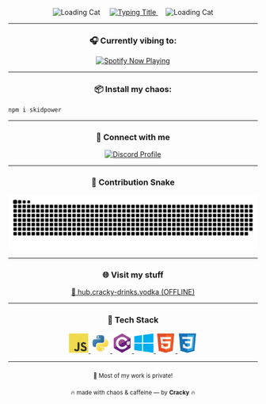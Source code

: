 <!-- 💀 Cracky GitHub README 💀 -->

<p align="center">
  <img src="https://github.githubassets.com/images/mona-loading-dark.gif" width="110" height="110" alt="Loading Cat"/>
  &nbsp;&nbsp;&nbsp;
  <a href="https://home.cracky-drinks.vodka">
    <img src="https://readme-typing-svg.herokuapp.com?font=VT323&size=90&color=790000&center=true&vCenter=true&width=400&height=120&lines=Cracky0001" alt="Typing Title"/>
  </a>
  &nbsp;&nbsp;&nbsp;
  <img src="https://github.githubassets.com/images/mona-loading-dark.gif" width="110" height="110" alt="Loading Cat"/>
</p>

---

<h3 align="center">🎧 Currently vibing to:</h3>

<p align="center">
  <a href="https://spotify-github-profile.kittinanx.com/api/view?uid=1122489815&redirect=true">
    <img src="https://spotify-github-profile.kittinanx.com/api/view?uid=1122489815&cover_image=true&theme=spotify-embed&show_offline=false&background_color=121212&interchange=false&profanity=false&bar_color=800040&bar_color_cover=false&mode=dark" alt="Spotify Now Playing"/>
  </a>
</p>

---

<h3 align="center">📦 Install my chaos:</h3>

```sh-session
npm i skidpower
```

---

<h3 align="center">💬 Connect with me</h3>

<p align="center">
  <a href="https://discord.com/users/507464069100601363" target="_blank">
    <img src="https://discord.c99.nl/widget/theme-4/507464069100601363.png" alt="Discord Profile" width="400"/>
  </a>
</p>

---

<h3 align="center">🐍 Contribution Snake</h3>

<p align="center">
  <a href="https://cracky-drinks.vodka" target="_blank">
    <img src="https://raw.githubusercontent.com/platane/snk/output/github-contribution-grid-snake-dark.svg" alt="Snake animation"/>
  </a>
</p>

---

<h3 align="center">🌐 Visit my stuff</h3>

<p align="center">
  <a href="https://hub.cracky-drinks.vodka" target="_blank">🔗 hub.cracky-drinks.vodka (OFFLINE)</a><br>
</p>

---

<h3 align="center">🧠 Tech Stack</h3>

<p align="center">
  <a href="https://developer.mozilla.org/en-US/docs/Web/JavaScript" target="_blank">
    <img src="https://raw.githubusercontent.com/devicons/devicon/master/icons/javascript/javascript-original.svg" alt="JavaScript" width="40" height="40"/>
  </a>
  <a href="https://www.python.org/" target="_blank">
    <img src="https://raw.githubusercontent.com/devicons/devicon/master/icons/python/python-original.svg" alt="Python" width="40" height="40"/>
  </a>
  <a href="https://docs.microsoft.com/en-us/dotnet/csharp/" target="_blank">
    <img src="https://raw.githubusercontent.com/devicons/devicon/master/icons/csharp/csharp-original.svg" alt="C#" width="40" height="40"/>
  </a>
  <a href="https://en.wikipedia.org/wiki/Batch_file" target="_blank">
    <img src="https://raw.githubusercontent.com/devicons/devicon/master/icons/windows8/windows8-original.svg" alt="Batch" width="40" height="40"/>
  </a>
  <a href="https://developer.mozilla.org/en-US/docs/Web/HTML" target="_blank">
    <img src="https://raw.githubusercontent.com/devicons/devicon/master/icons/html5/html5-original.svg" alt="HTML" width="40" height="40"/>
  </a>
  <a href="https://developer.mozilla.org/en-US/docs/Web/CSS" target="_blank">
    <img src="https://raw.githubusercontent.com/devicons/devicon/master/icons/css3/css3-original.svg" alt="CSS" width="40" height="40"/>
  </a>
</p>

---

<p align="center">
  <sub>💬 Most of my work is private!</sub>
</p>

<p align="center">
  <sub>🔥 made with chaos & caffeine — by <b>Cracky</b> 🔥</sub>
</p>
